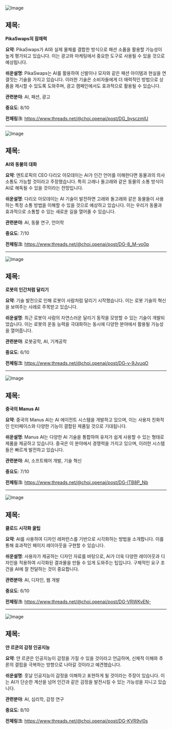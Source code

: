 ![Image](https://scontent-iad3-1.cdninstagram.com/v/t51.71878-15/483370078_1847631022655580_9129407626930999271_n.jpg?stp=dst-jpg_e35_tt6&_nc_cat=102&ccb=1-7&_nc_sid=18de74&_nc_ohc=2KElU4dFvXsQ7kNvgHomDeo&_nc_oc=AdhxhmC-EMvblwNvHO5NYbWEIabI44ptzONHnKM9SnrgMENDviEpxs5xRs-RGjJdSvU&_nc_zt=23&_nc_ht=scontent-iad3-1.cdninstagram.com&edm=ACx9VUEEAAAA&_nc_gid=AXUHCts7TBLJgNyx_oTcZhS&oh=00_AYGrsnSBvA3gDYz4AFq7tEJIe3B6P5qeCS-8XsR_xwaQ4Q&oe=67D3EABD)

## 제목:
**PikaSwaps의 잠재력**

**요약**:
PikaSwaps가 AI와 실제 물체를 결합한 방식으로 패션 소품을 활용할 가능성이 높게 평가되고 있습니다. 이는 광고와 마케팅에서 중요한 도구로 사용될 수 있을 것으로 예상됩니다.

**쉬운설명**:
PikaSwaps는 AI를 활용하여 신발이나 모자와 같은 패션 아이템과 현실을 연결짓는 기술을 가지고 있습니다. 이러한 기술은 소비자들에게 더 매력적인 방법으로 상품을 제시할 수 있도록 도와주며, 광고 캠페인에서도 효과적으로 활용될 수 있습니다.

**관련분야**:
AI, 패션, 광고

**중요도**: 8/10

**전체링크**: https://www.threads.net/@choi.openai/post/DG_bysczmlU

---

![Image](https://scontent-iad3-2.cdninstagram.com/v/t51.71878-15/483896143_1298309884797137_3602237077800040980_n.jpg?stp=dst-jpg_e35_tt6&_nc_cat=103&ccb=1-7&_nc_sid=18de74&_nc_ohc=z6yMnRur4_wQ7kNvgFX52m0&_nc_oc=Adj5EM5LR4VreL0-qUuIIjSxirCAzmXt0IlgDbCJWQFYnph65EJE_bhPc8kLcG7IYN8&_nc_zt=23&_nc_ht=scontent-iad3-2.cdninstagram.com&edm=ACx9VUEEAAAA&_nc_gid=AXUHCts7TBLJgNyx_oTcZhS&oh=00_AYHgQ93hsru0wqgtukPh4Y_vzZFxIJi58g9x2Jjoo3ACLQ&oe=67D3F35E)

## 제목:
**AI와 동물의 대화**

**요약**:
앤트로픽의 CEO 다리오 아모데이는 AI가 인간 언어를 이해한다면 동물과의 의사소통도 가능할 것이라고 주장했습니다. 특히 고래나 돌고래와 같은 동물의 소통 방식이 AI로 해독될 수 있을 것이라는 전망입니다.

**쉬운설명**:
다리오 아모데이는 AI 기술이 발전하면 고래와 돌고래와 같은 동물들이 사용하는 특정 소통 방법을 이해할 수 있을 것으로 예상하고 있습니다. 이는 우리가 동물과 효과적으로 소통할 수 있는 새로운 길을 열어줄 수 있습니다.

**관련분야**:
AI, 동물 연구, 언어학

**중요도**: 7/10

**전체링크**: https://www.threads.net/@choi.openai/post/DG-8_M-vo0p

---

![Image](https://scontent-iad3-1.cdninstagram.com/v/t51.71878-15/483217552_1354127042384609_211757705261707930_n.jpg?stp=dst-jpg_e35_tt6&_nc_cat=108&ccb=1-7&_nc_sid=18de74&_nc_ohc=EQpq3phyZ6oQ7kNvgFZSDwS&_nc_oc=Adg_th6cY0nJEDdMaaH8oiOTPKzG0KhZ90mNAKVg0p1VXU-0_Hjp2QHLGs4pFtxaXZc&_nc_zt=23&_nc_ht=scontent-iad3-1.cdninstagram.com&edm=ACx9VUEEAAAA&_nc_gid=AXUHCts7TBLJgNyx_oTcZhS&oh=00_AYEM8KpnExePcKxAmMEcTHeamGIXL8KmFWNVq5Z9c35ugg&oe=67D3C63E)

## 제목:
**로봇의 인간처럼 달리기**

**요약**:
기술 발전으로 인해 로봇이 사람처럼 달리기 시작했습니다. 이는 로봇 기술의 혁신을 보여주는 사례로 주목받고 있습니다.

**쉬운설명**:
최근 로봇이 사람의 자연스러운 달리기 동작을 모방할 수 있는 기술이 개발되었습니다. 이는 로봇의 운동 능력을 극대화하는 동시에 다양한 분야에서 활용될 가능성을 열어줍니다.

**관련분야**:
로봇공학, AI, 기계공학

**중요도**: 6/10

**전체링크**: https://www.threads.net/@choi.openai/post/DG-v-9JvuqO

---

![Image](https://scontent-iad3-2.cdninstagram.com/v/t51.71878-15/483680053_669778292278083_943127896799844630_n.jpg?stp=dst-jpg_e35_tt6&_nc_cat=106&ccb=1-7&_nc_sid=18de74&_nc_ohc=7WLAEjuVjFUQ7kNvgG-lU-N&_nc_oc=AdhGutV6waxzNOaTczNMR97qS9l7vh3jglTU8jUEFOiRLK5Qi167F7cpJ9PGQQULW9E&_nc_zt=23&_nc_ht=scontent-iad3-2.cdninstagram.com&edm=ACx9VUEEAAAA&_nc_gid=AXUHCts7TBLJgNyx_oTcZhS&oh=00_AYFtZk2O5AFvXCYQphn_Zrxehzkj-I9O3z4950tBNQJUlw&oe=67D3D994)

## 제목:
**중국의 Manus AI**

**요약**:
중국의 Manus AI는 AI 에이전트 시스템을 개발하고 있으며, 이는 사용자 친화적인 인터페이스와 다양한 기능이 결합된 제품일 것으로 기대됩니다.

**쉬운설명**:
Manus AI는 다양한 AI 기술을 통합하여 유저가 쉽게 사용할 수 있는 형태로 제품을 제공하고 있습니다. 중국은 이 분야에서 경쟁력을 가지고 있으며, 이러한 시스템들은 빠르게 발전하고 있습니다.

**관련분야**:
AI, 소프트웨어 개발, 기술 혁신

**중요도**: 7/10

**전체링크**: https://www.threads.net/@choi.openai/post/DG-lTB8P_Nb

---

![Image](https://scontent-iad3-2.cdninstagram.com/v/t51.71878-15/483012984_1333436964472843_8980122963619336641_n.jpg?stp=dst-jpg_e35_tt6&_nc_cat=103&ccb=1-7&_nc_sid=18de74&_nc_ohc=06D4Cze00QsQ7kNvgGCk0Av&_nc_oc=AdhHA2YpB6ckmeJYacPBW6ewz_9eZ33Qbem9rL85ZDkQR3xF0JozetjAtCDsclyE9Tg&_nc_zt=23&_nc_ht=scontent-iad3-2.cdninstagram.com&edm=ACx9VUEEAAAA&_nc_gid=AXUHCts7TBLJgNyx_oTcZhS&oh=00_AYHsuOkBAc6d4sNVzlkkp-c2SSlXRZBoBD92Ys3Qg7pKoQ&oe=67D3F892)

## 제목:
**클로드 시각화 꿀팁**

**요약**:
AI를 사용하여 디자인 레퍼런스를 기반으로 시각화하는 방법을 소개합니다. 이를 통해 효과적인 페이지 레이아웃을 구현할 수 있습니다.

**쉬운설명**:
사용자가 제공하는 디자인 자료를 바탕으로, AI가 더욱 다양한 레이아웃과 디자인을 적용하여 시각화된 결과물을 만들 수 있게 도와주는 팁입니다. 구체적인 요구 조건을 AI에 잘 전달하는 것이 중요합니다.

**관련분야**:
AI, 디자인, 웹 개발

**중요도**: 6/10

**전체링크**: https://www.threads.net/@choi.openai/post/DG-VRWKvEN-

---

![Image](https://scontent-iad3-2.cdninstagram.com/v/t51.71878-15/483452143_1164951645130028_1505620386473207768_n.jpg?stp=dst-jpg_e35_tt6&_nc_cat=105&ccb=1-7&_nc_sid=18de74&_nc_ohc=ZxeOiPOu99sQ7kNvgGrGApZ&_nc_oc=AdiahzQdAbkpDt-eszptfFqiYtLHIeZQp5yMc6FVhhKZJLq-1bgjs5x6xilvVQYu0OE&_nc_zt=23&_nc_ht=scontent-iad3-2.cdninstagram.com&edm=ACx9VUEEAAAA&_nc_gid=AXUHCts7TBLJgNyx_oTcZhS&oh=00_AYEb3aNjwGKTFDqk6G5bo3JaBfckuhmW-sJS3LCg9pX4PA&oe=67D3D52A)

## 제목:
**얀 르쿤의 감정 인공지능**

**요약**:
얀 르쿤은 인공지능이 감정을 가질 수 있을 것이라고 언급하며, 신체적 이해와 추론의 결핍을 극복하는 방향으로 나아갈 것이라고 예견했습니다.

**쉬운설명**:
훗날 인공지능이 감정을 이해하고 표현하게 될 것이라는 주장이 있습니다. 이는 AI가 단순한 계산을 넘어 인간과 같은 감정을 발전시킬 수 있는 가능성을 지니고 있습니다.

**관련분야**:
AI, 심리학, 감정 연구

**중요도**: 8/10

**전체링크**: https://www.threads.net/@choi.openai/post/DG-KVR9vl0s